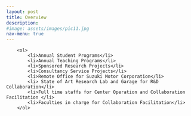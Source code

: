 ```yaml
---
layout: post
title: Overview
description: 
#image: assets/images/pic11.jpg
nav-menu: true
---
```

<div id="main">

<!-- One -->
<section id="one">
	<div class="inner">
	
		<ol>
			<li>Annual Student Programs</li>
			<li>Annual Teaching Programs</li>
			<li>Sponsored Research Projects</li>
			<li>Consultancy Service Projects</li>
			<li>Remote Office for Suzuki Motor Corporation</li>
            <li> State of Art Research Lab and Garage for R&D Collaboration</li>
            <li>Full time staffs for Center Operation and Collaboration Facilitation </li>
            <li>Faculties in charge for Collaboration Facilitation</li>
		</ol>

</div>
</section>
</div>
<!--Donec eget ex magna. Interdum et malesuada fames ac ante ipsum primis in faucibus. Pellentesque venenatis dolor imperdiet dolor mattis sagittis. Praesent rutrum sem diam, vitae egestas enim auctor sit amet. Pellentesque leo mauris, consectetur id ipsum sit amet, fergiat. Pellentesque in mi eu massa lacinia malesuada et a elit. Donec urna ex, lacinia in purus ac, pretium pulvinar mauris. Curabitur sapien risus, commodo eget turpis at, elementum convallis elit. Pellentesque enim turpis, hendrerit.-->

<!--Lorem ipsum dolor sit amet, consectetur adipiscing elit. Duis dapibus rutrum facilisis. Class aptent taciti sociosqu ad litora torquent per conubia nostra, per inceptos himenaeos. Etiam tristique libero eu nibh porttitor fermentum. Nullam venenatis erat id vehicula viverra. Nunc ultrices eros ut ultricies condimentum. Mauris risus lacus, blandit sit amet venenatis non, bibendum vitae dolor. Nunc lorem mauris, fringilla in aliquam at, euismod in lectus. Pellentesque habitant morbi tristique senectus et netus et malesuada fames ac turpis egestas. In non lorem sit amet elit placerat maximus. Pellentesque aliquam maximus risus, vel sed vehicula.

Interdum et malesuada fames ac ante ipsum primis in faucibus. Pellentesque venenatis dolor imperdiet dolor mattis sagittis. Praesent rutrum sem diam, vitae egestas enim auctor sit amet. Pellentesque leo mauris, consectetur id ipsum sit amet, fersapien risus, commodo eget turpis at, elementum convallis elit. Pellentesque enim turpis, hendrerit tristique lorem ipsum dolor.-->
